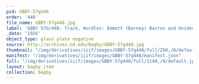 ```yaml
---
pid: GBBY-57g448
order: '448'
file_name: GBBY-57g448.jpg
label: 'GBBY 57G/448: Track, Hurdles: Emmett (Barney) Barron and Unidentified - c1926'
_date: '1926'
object_type: glass plate negative
source: http://archives.nd.edu/Bagby/GBBY-57g448.jpg
thumbnail: "/img/derivatives/iiif/images/GBBY-57g448/full/250,/0/default.jpg"
manifest: "/img/derivatives/iiif/images/GBBY-57g448/manifest.json"
full: "/img/derivatives/iiif/images/GBBY-57g448/full/1140,/0/default.jpg"
layout: bagby_item
collection: bagby
---
```

